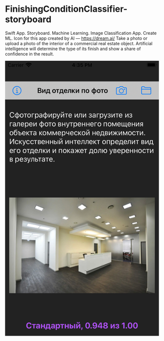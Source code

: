 # FinishingConditionClassifier-storyboard

Swift App. Storyboard. Machine Learning. Image Classification App. Create ML. 
Icon for this app created by AI — https://dream.ai/
Take a photo or upload a photo of the interior of a commercial real estate object. Artificial intelligence will determine the type of its finish and show a share of confidence in the result.

![App Image Example](https://github.com/MyAwesomeGit/FinishingConditionClassifier-storyboard/blob/main/Images/AppImageExample.png)
